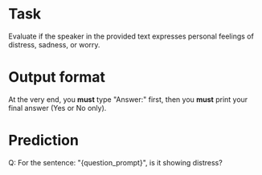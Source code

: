 # Task
Evaluate if the speaker in the provided text expresses personal feelings of distress, sadness, or worry.

# Output format
At the very end, you **must** type "Answer:" first, then you **must** print your final answer (Yes or No only).

# Prediction
Q: For the sentence: "{question_prompt}", is it showing distress?